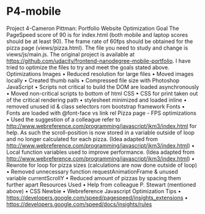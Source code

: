 # P4-mobile
Project 4-Cameron Pittman: Portfolio Website Optimization
Goal
The PageSpeed score of 90 is for index.html (both mobile and laptop scores should be at least 90).
The frame rate of 60fps should be obtained for the pizza page (views/pizza.html). The file you need to study and change is views/js/main.js.
The original project is available at https://github.com/udacity/frontend-nanodegree-mobile-portfolio.
I have tried to optimize the files to try and meet the goals stated above.
Optimizations
Images
•	Reduced resolution for large files
•	Moved images locally
•	Created thumb nails
•	Compressed file size with Photoshop
JavaScript
•	Scripts not critical to build the DOM are loaded asynchronously
•	Moved non-critical scripts to bottom of html
CSS
•	CSS for print taken out of the critical rendering path
•	stylesheet minimized and loaded inline
•	removed unused id & class selectors rom bootstrap framework
Fonts
•	Fonts are loaded with @font-face vs link rel
Pizza page - FPS optimizations
•	Used the suggestion of a colleague refer to http://www.webreference.com/programming/javascript/jkm3/index.html  for help. As such the scroll-position is now stored in a variable outside of loop and no longer calculated for each pizza. (Idea adapted from http://www.webreference.com/programming/javascript/jkm3/index.html)
•	Local function variables used to improve performance. (Idea adapted from http://www.webreference.com/programming/javascript/jkm3/index.html)
•	Rewrote for loop for pizza sizes (calculations are now done outside of loop)
•	Removed unnecessary function requestAnimationFrame & unused variable currentScrollY
•	Reduced amount of pizzas by spacing them further apart
Resources Used
•	Help from colleague P. Stewart (mentioned above)
•	CSS Newbie
•	Webreference Javascript Optimization Tips
•	https://developers.google.com/speed/pagespeed/insights_extensions
•	https://developers.google.com/speed/docs/insights/rules
